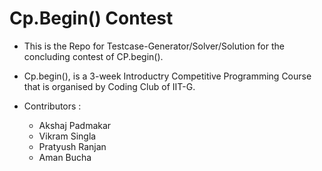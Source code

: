 # Cp.Begin() Contest

* This is the Repo for Testcase-Generator/Solver/Solution for the concluding contest of CP.begin().

* Cp.begin(), is a 3-week Introductry Competitive Programming Course that is organised by Coding Club of IIT-G.

* Contributors :
    
    -  Akshaj Padmakar 
    -  Vikram Singla
    -  Pratyush Ranjan
    -  Aman Bucha

